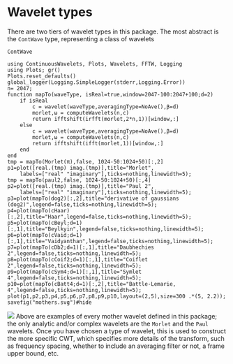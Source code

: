 # Wavelet types
There are two tiers of wavelet types in this package. The most abstract is the
`ContWave` type, representing a class of wavelets
```@docs
ContWave
```

```@setup basicEx
using ContinuousWavelets, Plots, Wavelets, FFTW, Logging
using Plots; gr()
Plots.reset_defaults()
global_logger(Logging.SimpleLogger(stderr,Logging.Error))
n= 2047;
function mapTo(waveType, isReal=true,window=2047-100:2047+100;d=2)
	if isReal
		c = wavelet(waveType,averagingType=NoAve(),β=d)
		morlet,ω = computeWavelets(n,c)
		return ifftshift(irfft(morlet,2*n,1))[window,:]
	else
		c = wavelet(waveType,averagingType=NoAve(),β=d)
		morlet,ω = computeWavelets(n,c)
		return ifftshift(ifft(morlet,1))[window,:]
	end
end
tmp = mapTo(Morlet(π),false, 1024-50:1024+50)[:,2]
p1=plot([real.(tmp) imag.(tmp)],title="Morlet",
	labels=["real" "imaginary"],ticks=nothing,linewidth=5);
tmp = mapTo(paul2,false, 1024-50:1024+50)[:,4]
p2=plot([real.(tmp) imag.(tmp)],title="Paul 2",
	labels=["real" "imaginary"],ticks=nothing,linewidth=5);
p3=plot(mapTo(dog2)[:,2],title="derivative of gaussians (dog2)",legend=false,ticks=nothing,linewidth=5);
p4=plot(mapTo(cHaar)[:,2],title="Haar",legend=false,ticks=nothing,linewidth=5);
p5=plot(mapTo(cBeyl;d=1)[:,1],title="Beylkyin",legend=false,ticks=nothing,linewidth=5);
p6=plot(mapTo(cVaid;d=1)[:,1],title="Vaidyanthan",legend=false,ticks=nothing,linewidth=5);
p7=plot(mapTo(cDb2;d=1)[:,1],title="Daubhechies 2",legend=false,ticks=nothing,linewidth=5);
p8=plot(mapTo(cCoif2;d=1)[:,1],title="Coiflet 2",legend=false,ticks=nothing,linewidth=5);
p9=plot(mapTo(cSym4;d=1)[:,1],title="Symlet 4",legend=false,ticks=nothing,linewidth=5);
p10=plot(mapTo(cBatt4;d=1)[:,2],title="Battle-Lemarie, 4",legend=false,ticks=nothing,linewidth=5);
plot(p1,p2,p3,p4,p5,p6,p7,p8,p9,p10,layout=(2,5),size=300 .*(5, 2.2));
savefig("mothers.svg")#hide
```
![](mothers.svg)
Above are examples of every mother wavelet defined in this package; the only
analytic and/or complex wavelets are the `Morlet` and the `Paul` wavelets. Once
you have chosen a type of wavelet, this is used to construct the more specific
CWT, which specifies more details of the transform, such as frequency spacing,
whether to include an averaging filter or not, a frame upper bound, etc.
